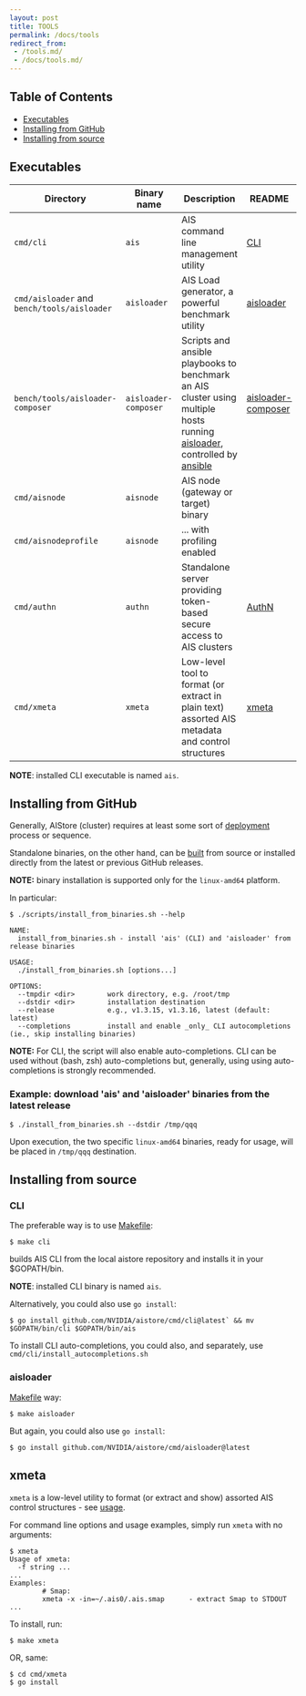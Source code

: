 ```yaml
---
layout: post
title: TOOLS
permalink: /docs/tools
redirect_from:
 - /tools.md/
 - /docs/tools.md/
---
```


## Table of Contents
- [Executables](#executables)
- [Installing from GitHub](#installing-from-github)
- [Installing from source](#installing-from-source)

## Executables

| Directory | Binary name | Description  | README |
|---|---|---|---|
| `cmd/cli` | `ais` | AIS command line management utility | [CLI](/docs/cli.md) |
| `cmd/aisloader` and `bench/tools/aisloader` | `aisloader` | AIS Load generator, a powerful benchmark utility | [aisloader](/docs/aisloader.md) |
| `bench/tools/aisloader-composer` | `aisloader-composer` | Scripts and ansible playbooks to benchmark an AIS cluster using multiple hosts running [aisloader](/bench/tools/aisloader), controlled by [ansible](https://github.com/ansible/ansible)  | [aisloader-composer](/bench/tools/aisloader-composer)    |
| `cmd/aisnode` | `aisnode` | AIS node (gateway or target) binary | |
| `cmd/aisnodeprofile` | `aisnode` | ... with profiling enabled | |
| `cmd/authn` | `authn` | Standalone server providing token-based secure access to AIS clusters | [AuthN](/docs/authn.md) |
| `cmd/xmeta` | `xmeta` | Low-level tool to format (or extract in plain text) assorted AIS metadata and control structures | [xmeta](/cmd/xmeta/README.md) |

**NOTE**: installed CLI executable is named `ais`.

## Installing from GitHub

Generally, AIStore (cluster) requires at least some sort of [deployment](/deploy#contents) process or sequence. 

Standalone binaries, on the other hand, can be [built](Makefile) from source or installed directly from the latest or previous GitHub releases.

**NOTE:** binary installation is supported only for the `linux-amd64` platform.

In particular:

```console
$ ./scripts/install_from_binaries.sh --help

NAME:
  install_from_binaries.sh - install 'ais' (CLI) and 'aisloader' from release binaries

USAGE:
  ./install_from_binaries.sh [options...]

OPTIONS:
  --tmpdir <dir>        work directory, e.g. /root/tmp
  --dstdir <dir>        installation destination
  --release             e.g., v1.3.15, v1.3.16, latest (default: latest)
  --completions         install and enable _only_ CLI autocompletions (ie., skip installing binaries)
```

**NOTE:** For CLI, the script will also enable auto-completions. CLI can be used without (bash, zsh) auto-completions but, generally, using using auto-completions is strongly recommended.

### Example: download 'ais' and 'aisloader' binaries from the latest release

```console
$ ./install_from_binaries.sh --dstdir /tmp/qqq
```

Upon execution, the two specific `linux-amd64` binaries, ready for usage, will be placed in `/tmp/qqq` destination.

## Installing from source

### CLI

The preferable way is to use [Makefile](/Makefile):

```console
$ make cli
```

builds AIS CLI from the local aistore repository and installs it in your $GOPATH/bin.

**NOTE**: installed CLI binary is named `ais`.

Alternatively, you could also use `go install`:

```console
$ go install github.com/NVIDIA/aistore/cmd/cli@latest` && mv $GOPATH/bin/cli $GOPATH/bin/ais
```

To install CLI auto-completions, you could also, and separately, use `cmd/cli/install_autocompletions.sh`

### aisloader

[Makefile](/Makefile) way:

```console
$ make aisloader
```

But again, you could also use `go install`:

```console
$ go install github.com/NVIDIA/aistore/cmd/aisloader@latest
```

## xmeta

`xmeta` is a low-level utility to format (or extract and show) assorted AIS control structures - see [usage](/cmd/xmeta/README.md).

For command line options and usage examples, simply run `xmeta` with no arguments:

```console
$ xmeta
Usage of xmeta:
  -f string ...
...
Examples:
        # Smap:
        xmeta -x -in=~/.ais0/.ais.smap      - extract Smap to STDOUT
...
```

To install, run:

```console
$ make xmeta
```

OR, same:

```console
$ cd cmd/xmeta
$ go install
```
